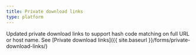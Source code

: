 ```yaml
---
title: Private download links
type: platform
---
```


Updated private download links to support hash code matching on full URL or host name. See [Private download links]({{ site.baseurl }}/forms/private-download-links/)